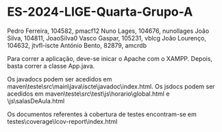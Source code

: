 # ES-2024-LIGE-Quarta-Grupo-A
Pedro Ferreira, 104582, pmacf12
Nuno Lages, 104676, nunollages
João Silva, 104811, JoaoSilva0
Vasco Gaspar, 105231, vblcg
João Lourenço, 104632, jtvfl-iscte
António Bento, 82879, amcrdb

Para correr a aplicação, deve-se inicar o Apache com o XAMPP. Depois, basta correr a classe App.java.

Os javadocs podem ser acedidos em maven\teste\src\main\java\iscte\javadoc\index.html.
Os jsdocs podem ser acedidos em maven\teste\src\test\js\horario\global.html e \js\salasDeAula.html

Os documentos referentes à cobertura de testes encontram-se em testes\coverage\lcov-report\index.html

